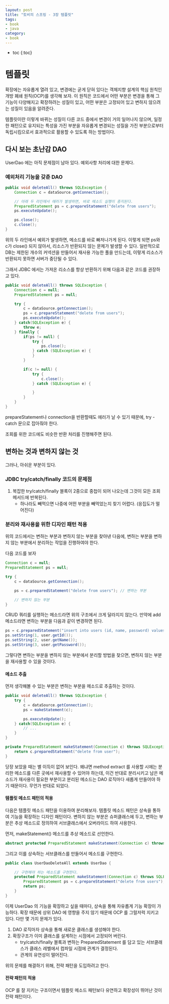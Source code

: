 ```yaml
---
layout: post
title: "토비의 스프링 - 3장 템플릿"
tags:
- book
- java
category:
- book
---
```


* toc
{:toc}

# 템플릿
확장에는 자유롭게 열려 있고, 변경에는 굳게 닫혀 있다는 객체지향 설계의 핵심 원칙인 개방 폐쇄 원칙(OCP)를 생각해 보자. 이 원칙은 코드에서 어떤 부분은 변경을 통해
그 기능이 다양해지고 확장하려는 성질이 있고, 어떤 부분은 고정되어 있고 변하지 않으려는 성질이 있음을 알려준다.

템플릿이란 이렇게 바뀌는 성질이 다른 코드 중에서 변경이 거의 일어나지 않으며, 일정한 패턴으로 유지되는 특성을 가진 부분을 자유롭게 변경되는 성질을 가진 부분으로부터
독립시킴으로서 효과적으로 활용할 수 있도록 하는 방법이다.

## 다시 보는 초난감 DAO
UserDao 에는 아직 문제점이 남아 있다. 예외사항 처리에 대한 문제다.

### 예외처리 기능을 갖춘 DAO

~~~java
public void deleteAll() throws SQLException {
    Connection c = dataSource.getConnection();

    // 아래 두 라인에서 에러가 발생하면, 바로 메소드 실행이 중지된다.
    PreparedStatement ps = c.prepareStatement("delete from users");
    ps.executeUpdate();

    ps.close();
    c.close();
}
~~~

위의 두 라인에서 예외가 발생하면, 메소드를 바로 빠저나가게 된다. 이렇게 되면 ps와 c가 close() 되지 않아서, 리소스가 반환되지 않는 문제가 발생할 수 있다.
일반적으로 DB는 제한된 개수의 커넥션을 만들어서 재사용 가능한 풀을 만드는데, 이렇게 리소스가 반환되지 못하면 서버가 중단될 수 있다.

그래서 JDBC 에서는 가져온 리소스를 항상 반환하기 위해 다음과 같은 코드를 권장하고 있다.

~~~java
public void deleteAll() throws SQLException {
    Connection c = null;
    PreparedStatement ps = null;

    try {
        c = dataSource.getConnection();
        ps = c.prepareStatement("delete from users");
        ps.executeUpdate();
    } catch(SQLException e) {
        throw e;
    } finally {
        if(ps != null) {
            try {
                ps.close();
            } catch (SQLException e) {
            }
        }

        if(c != null) {
            try {
                c.close();
            } catch (SQLException e) {

            }
        }
    }
}
~~~

prepareStatement나 connection을 반환할때도 에러가 날 수 있기 때문에, try - catch 문으로 잡아줘야 한다.

조회를 위한 코드에도 비슷한 반환 처리를 진행해주면 된다.

## 변하는 것과 변하지 않는 것
그러나, 아쉬운 부분이 있다.

### JDBC try/catch/finally 코드의 문제점

1. 복잡한 try/catch/finally 블록이 2중으로 중첩이 되어 나오는데 그것이 모든 조회 메서드에 반복된다.
    - 하나라도 빼먹으면 나중에 어떤 부분을 빼먹었는지 찾기 어렵다. (응집도가 떨어진다)

### 분리와 재사용을 위한 디자인 패턴 적용
위의 코드에서는 변하는 부분과 변하지 않는 부분을 찾아낸 다음에, 변하는 부분을 변하지 않는 부분에서 분리하는 작업을 진행하여야 한다.

다음 코드를 보자

~~~java
Connection c = null;
PreparedStatement ps = null;

try {
    c = dataSource.getConnection();

    ps = c.preparedStatement("delete from users"); // 변하는 부분

    // 변하지 않는 부분
}
~~~

CRUD 쿼리를 실행하는 메소드라면 위의 구조에서 크게 달라지지 않는다. 만약에 add 메소드라면 변하는 부분을 다음과 같이 변경하면 된다.

~~~java
ps = c.preparedStatement("insert into users (id, name, password) values(?,?,?)");
ps.setString(1, user.getId());
ps.setString(2, user.getName());
ps.setString(3, user.getPassword());
~~~

그렇다면 변하는 부분을 변하지 않는 부분에서 분리할 방법을 찾으면, 변하지 않는 부분을 재사용할 수 있을 것이다.

#### 메소드 추출
먼저 생각해볼 수 있는 부분은 변하는 부분을 메소드로 추출하는 것이다.

~~~java
public void deleteAll() throws SQLException {
    try {
        c = dataSource.getConnection();
        ps = makeStatement(c);

        ps.executeUpdate();
    } catch(SQLException e) {
        // ...
    }
}

private PreparedStatement makeStatement(Connection c) throws SQLException {
    return c.preparedStatement("delete from user");
}
~~~

당장 보았을 때는 별 이득이 없어 보인다. 왜냐면 method extract 를 사용할 시에는 분리한 메소드를 다른 곳에서 재사용할 수 있어야 하는데, 이건 반대로 분리시키고 남은 메소드가 재사용이 필요한 부분이고 분리된 메소드는 DAO 로직마다 새롭게 만들어야 하기 때문이다.
무언가 반대로 되었다.

#### 템플릿 메소드 패턴의 적용
다음은 템플릿 메소드 패턴을 이용하여 분리해보자. 템플릿 메소드 패턴은 상속을 통하여 기능을 확장하는 디자인 패턴이다. 변하지 않는 부분은 슈퍼클래스에 두고, 변하는 부분은 추상 메소드로 정의하여 서브클래스에서 오버라이드 하여 사용한다.

먼저, makeStatement() 메소드를 추상 메소드로 선언한다.

~~~java
abstract protected PreparedStatement makeStatement(Connection c) throws SQLException;
~~~

그리고 이를 상속하는 서브클래스를 만들어서 메소드를 구현한다.

~~~java
public class UserDaoDeleteAll extends UserDao {

    // 구현해야 하는 메소드를 구현한다.
    protected PreparedStatement makeStatement(Connection c) throws SQLException {
        PreparedStatement ps = c.prepareStatement("delete from users");
        return ps;
    }
}
~~~

이제 UserDao 의 기능을 확장하고 싶을 때마다, 상속을 통해 자유롭게 기능 확장이 가능하다. 확장 때문에 상위 DAO 에 영향을 주지 않기 때문에 OCP 를 그럴저럭 지키고 있다. 다만 몇 가지 문제가 있다.

1. DAO 로직마자 상속을 통해 새로운 클래스를 생성해야 한다.
2. 확장구조가 이미 클래스를 설계하는 시점에서 고정되어 버린다.
    - try/catch/finally 블록과 변하는 PreparedStatement 를 담고 있는 서브클래스가 클래스 레벨에서 컴파일 시점에 관계가 결정된다.
    - 관계의 유연성이 떨어진다.

위의 문제를 해결하기 위해, 전략 패턴을 도입하려고 한다.

#### 전략 패턴의 적용
OCP 를 잘 지키는 구조이면서 템플릿 메소드 패턴보다 유연하고 확장성이 뛰어난 것이 전략 패턴이다.